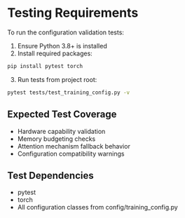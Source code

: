# Testing Requirements

To run the configuration validation tests:

1. Ensure Python 3.8+ is installed
2. Install required packages:
```bash
pip install pytest torch
```

3. Run tests from project root:
```bash
pytest tests/test_training_config.py -v
```

## Expected Test Coverage

- Hardware capability validation
- Memory budgeting checks
- Attention mechanism fallback behavior
- Configuration compatibility warnings

## Test Dependencies

- pytest
- torch
- All configuration classes from config/training_config.py
